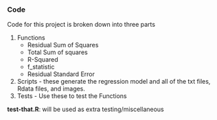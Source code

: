 ### Code

Code for this project is broken down into three parts

1. Functions
    * Residual Sum of Squares
    * Total Sum of squares
    * R-Squared
    * f_statistic
    * Residual Standard Error
2. Scripts - these generate the regression model and all of the txt files, Rdata files, and images.
3. Tests - Use these to test the Functions


**test-that.R**: will be used as extra testing/miscellaneous  
